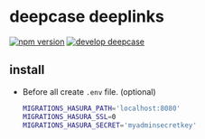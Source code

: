 # deepcase deeplinks

[![npm version](https://badge.fury.io/js/%40deepcase%2Fdeeplinks.svg)](https://badge.fury.io/js/%40deepcase%2Fdeeplinks) 
[![develop deepcase](https://badgen.net/badge/develop/deepcase)](https://github.com/deepcase/deepcase)

## install

- Before all create `.env` file. (optional)
  ```sh
  MIGRATIONS_HASURA_PATH='localhost:8080'
  MIGRATIONS_HASURA_SSL=0
  MIGRATIONS_HASURA_SECRET='myadminsecretkey'
  ```